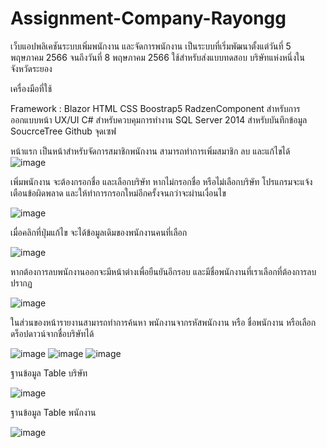 # Assignment-Company-Rayongg
เว็บแอปพลิเคชันระบบเพิ่มพนักงาน และจัดการพนักงาน เป็นระบบที่เริ่มพัฒนาตั้งแต่วันที่ 5 พฤษภาคม 2566 จนถึงวันที่ 8 พฤษภาคม 2566 ใช้สำหรับส่งแบบทดสอบ บริษัทแห่งหนึ่งในจังหวัดระยอง

เครื่องมือที่ใช้

Framework : Blazor
HTML CSS Boostrap5 RadzenComponent สำหรับการออกแบบหน้า UX/UI
C# สำหรับควบคุมการทำงาน
SQL Server 2014 สำหรับบันทึกข้อมูล
SoucrceTree Github จุดเซฟ

หน้าแรก เป็นหน้าสำหรับจัดการสมาชิกพนักงาน สามารถทำการเพิ่มสมาชิก ลบ และแก้ไขได้ 
 ![image](https://github.com/Piyachai3671/Assignment-Company-Rayong/assets/105155094/469e0dd3-6120-4ad8-bd3a-44f175363c32)
 
เพิ่มพนักงาน จะต้องกรอกชื่อ และเลือกบริษัท หากไม่กรอกชื่อ หรือไม่เลือกบริษัท โปรแกรมจะแจ้งเตือนข้อผิดพลาด และให้ทำการกรอกใหม่อีกครั้งจนกว่าจะผ่านเงื่อนไข

![image](https://github.com/Piyachai3671/Assignment-Company-Rayong/assets/105155094/fa3c5f4d-8684-4232-8ac5-a230f704769c)

เมื่อคลิกที่ปุ่มแก้ไข จะได้ข้อมูลเดิมของพนักงานคนที่เลือก 

 ![image](https://github.com/Piyachai3671/Assignment-Company-Rayong/assets/105155094/4906c5ba-fca2-49a7-94a6-356553529b80)

หากต้องการลบพนักงานออกจะมีหน้าต่างเพื่อยืนยันอีกรอบ และมีชื่อพนักงานที่เราเลือกที่ต้องการลบปรากฏ
 
![image](https://github.com/Piyachai3671/Assignment-Company-Rayong/assets/105155094/6519b9a5-1a9f-44e8-b7b0-2878d231094a)

ในส่วนของหน้ารายงานสามารถทำการค้นหา พนักงานจากรหัสพนักงาน หรือ ชื่อพนักงาน หรือเลือกดร็อปดาวน์จากชื่อบริษัทได้ 
 
 ![image](https://github.com/Piyachai3671/Assignment-Company-Rayong/assets/105155094/1f72dbcc-1427-4f94-b5f2-fb7680a616da)
 ![image](https://github.com/Piyachai3671/Assignment-Company-Rayong/assets/105155094/0e89d325-b023-4ee5-8c9f-45593c5daa37)
![image](https://github.com/Piyachai3671/Assignment-Company-Rayong/assets/105155094/16dff569-c34a-4615-bc2e-1590487d708a)

ฐานข้อมูล Table บริษัท
 
 ![image](https://github.com/Piyachai3671/Assignment-Company-Rayong/assets/105155094/094df8be-1a59-4f19-bde0-7515e0890155)

ฐานข้อมูล Table พนักงาน

![image](https://github.com/Piyachai3671/Assignment-Company-Rayong/assets/105155094/34cd96ab-76d3-4dd0-8893-3df514ed461a)

 
